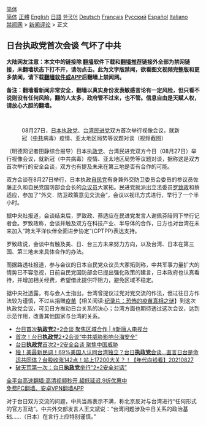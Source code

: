  <!-- 面包屑导航 --> <div class="breadcrumb"><!-- GTranslate: https://gtranslate.io/ -->  <div class="switcher notranslate">  <div class="selected">  <a href="#" onclick="return false;"> 简体</a>  </div>  <div class="option">  <a href="https://www.bannedbook.org" onclick="doGTranslate('zh-CN|zh-CN');jQuery('div.switcher div.selected a').html(jQuery(this).html());return false;" title="简体中文" class="nturl selected"> 简体</a>  <a href="https://www.bannedbook.org/zh-tw/" onclick="doGTranslate('zh-CN|zh-TW');jQuery('div.switcher div.selected a').html(jQuery(this).html());return false;" title="繁體中文" class="nturl"> 正體</a>  <a href="https://www.bannedbook.org/en/" onclick="doGTranslate('zh-CN|en');jQuery('div.switcher div.selected a').html(jQuery(this).html());return false;" title="English" class="nturl"> English</a>  <a href="https://www.bannedbook.org/ja/" onclick="doGTranslate('zh-CN|ja');jQuery('div.switcher div.selected a').html(jQuery(this).html());return false;" title="日本語" class="nturl"> 日語</a>  <a href="https://www.bannedbook.org/ko/" onclick="doGTranslate('zh-CN|ko');jQuery('div.switcher div.selected a').html(jQuery(this).html());return false;" title="한국어" class="nturl"> 한국어</a>  <a href="https://www.bannedbook.org/de/" onclick="doGTranslate('zh-CN|de');jQuery('div.switcher div.selected a').html(jQuery(this).html());return false;" title="Deutsch" class="nturl"> Deutsch</a>  <a href="https://www.bannedbook.org/fr/" onclick="doGTranslate('zh-CN|fr');jQuery('div.switcher div.selected a').html(jQuery(this).html());return false;" title="Français" class="nturl"> Français</a>  <a href="https://www.bannedbook.org/ru/" onclick="doGTranslate('zh-CN|ru');jQuery('div.switcher div.selected a').html(jQuery(this).html());return false;" title="Русский" class="nturl"> Русский</a>  <a href="https://www.bannedbook.org/es/" onclick="doGTranslate('zh-CN|es');jQuery('div.switcher div.selected a').html(jQuery(this).html());return false;" title="Español" class="nturl"> Español</a>  <a href="https://www.bannedbook.org/it/" onclick="doGTranslate('zh-CN|it');jQuery('div.switcher div.selected a').html(jQuery(this).html());return false;" title="Italiano" class="nturl"> Italiano</a>  </div>  </div>      <div class='breadcrumb-sub'><!-- Breadcrumb NavXT 6.3.0 --> <a href="https://www.bannedbook.org/" class="home">禁闻网</a> &gt; <a href="https://www.bannedbook.org/bnews/comments/" class="category">新闻评论</a> &gt; 正文</div></div><h2>日台执政党首次会谈 气坏了中共</h2> <p class="notice"><b>大陆网友注意：本文中的链接除 <a href="https://github.com/bannedbook/fanqiang" >翻墙</a>软件下载和<a href="https://github.com/killgcd/justmysocks/blob/master/README.md">翻墙推荐</a>链接外全部为禁网链接，未翻墙状态下打不开，请勿点击。此为文字版禁闻，欲看图文视频完整版和更多禁闻，请下载<a href="https://github.com/bannedbook/fanqiang">翻墙软件或APP</a>后翻墙上禁闻网。</p><p>备注：翻墙看新闻非常安全，翻墙以真实身份发表敏感言论有一定风险，但只看不说则没有任何风险，翻的人太多，政府管不过来，也不管。信息自由是天赋人权，请放心大胆的翻墙。</b></p>  <div class="entry"> <br /> <figure><a href="https://i0.wp.com/upload-images-bucket-v64rleca837do.s3.eu-west-1.amazonaws.com/wp-content/uploads/2021/08/27185214/a52c82435c906de218b550b06dd41015.jpeg?fit=640%2C427&#038;ssl=1" data-caption="08月27日，日本执政党、台湾民进党双方首次举行视像会议，就新冠（中共病毒）疫情、亚太地区局势等议题对谈（视频截图）"></a><figcaption class="wp-caption-text">08月27日，<a href="https://www.bannedbook.org/bnews/tag/%e6%97%a5%e6%9c%ac/" class="st_tag internal_tag" rel="tag" title="标签 日本 下的日志">日本</a><a href="https://www.bannedbook.org/bnews/tag/%e6%89%a7%e6%94%bf%e5%85%9a/" class="st_tag internal_tag" rel="tag" title="标签 执政党 下的日志">执政党</a>、<a href="https://www.bannedbook.org/bnews/tag/%e5%8f%b0%e6%b9%be/" class="st_tag internal_tag" rel="tag" title="标签 台湾 下的日志">台湾</a><a href="https://www.bannedbook.org/bnews/tag/%E6%B0%91%E8%BF%9B%E5%85%9A/" class="st_tag internal_tag" rel="tag" title="标签 民进党 下的日志">民进党</a>双方首次举行视像会议，就新冠（<a href="https://www.bannedbook.org/bnews/tag/%e4%b8%ad%e5%85%b1/" class="st_tag internal_tag" rel="tag" title="标签 中共 下的日志">中共</a>病毒）疫情、亚太地区局势等议题对谈（视频截图）</figcaption></figure> <p>（明德网记者田静综合报导）日本执<a href="https://www.bannedbook.org/bnews/tag/%E6%94%BF%E5%85%9A/" class="st_tag internal_tag" rel="tag" title="标签 政党 下的日志">政党</a>、台湾民进党双方今日（08月27日）举行视像会议，就新冠（中共病毒）疫情、亚太地区局势等议题对谈，据称这是双方首次举行的安全会谈，双方也有提及未来在第三地是否有合作的可能。</p> <p>双方会谈在8月27日举行，日本执政<a href="https://www.bannedbook.org/bnews/tag/%E8%87%AA%E6%B0%91%E5%85%9A/" class="st_tag internal_tag" rel="tag" title="标签 自民党 下的日志">自民党</a>有身兼外交防卫委员会委员的参议员佐藤正久和自民党国防部会会长的<a href="https://www.bannedbook.org/bnews/tag/%E4%BC%97%E8%AE%AE%E5%91%98/" class="st_tag internal_tag" rel="tag" title="标签 众议员 下的日志">众议员</a>大冢拓。民进党就派出立法委员<a href="https://www.bannedbook.org/bnews/tag/%E7%BD%97%E8%87%B4%E6%94%BF/" class="st_tag internal_tag" rel="tag" title="标签 罗致政 下的日志">罗致政</a>和蔡适应，参加了“外交．防卫政策意见交流会”，会议以视讯方式进行，举行了一个半小时。</p>  <p>据中央社报道，会谈结束后，罗致政、蔡适应在民进党发言人谢佩芬陪同下举行记者会。罗致政称，会谈并触及双方在科技产业、半导体的合作，日方也对台湾在未来加入“跨太平洋伙伴全面进步协定”(CPTPP)表达支持。</p> <p>罗致政说，会谈中有触及美、日、台三方未来努力方向，以及台湾、日本在第三国、第三地未来具体合作的办法。</p>  <p>而据路透社报道，参与会议的日本自民党众议员大冢拓则称，中共军事力量扩大的情势已不容忽视，日前自民党国防部会已提出强化政策的建言，日本政府也认真看待，并增加相关经费，希望借此提供吓阻力，避免区域不稳定。</p> <p>据中央社透露，有与会人士指出，台湾曾提议过党对党交流的作法，但过往日方作法较为谨慎，不过从捐赠<span class='wp_keywordlink'><a href="https://www.bannedbook.org/bnews/tculture/20160630/551027.html" title="疫苗" target="_blank">疫苗</a></span>【相关阅读:<a href='https://www.bannedbook.org/bnews/topimagenews/20180408/925060.html' target='_blank'>纪录片：恐怖的疫苗真相之谜</a>】到这次执政党会议，可见日方推动日台关系的决心；台湾方面也期待透过这次会议，达到示范作用，改善其他国家与台湾的关系。</p>  <ul class='op-related-articles' title='相关阅读'> <li><a href='https://www.bannedbook.org/bnews/bannedvideo/20210828/1614599.html' target='_blank'>台日首次<b>执政党</b>2+2会谈 聚焦区域合作 | #新唐人电视台</a></li> <li><a href='https://www.bannedbook.org/bnews/taiwannews/20210828/1614576.html' target='_blank'>首次！台日<b>执政党</b>2+2会谈“中共威胁影响台海安全”</a></li> <li><a href='https://www.bannedbook.org/bnews/ssgc/20210827/1614552.html' target='_blank'>台日<b>执政党</b>首次2+2安全会谈 聚焦中国威胁</a></li> <li><a href='https://www.bannedbook.org/bnews/taiwannews/20210827/1614471.html' target='_blank'>独！美最新民调！69%美国人认同台湾独立？台日<b>执政党</b>会谈…直言日台是命运共同体？台股收涨142点！站上17200大关？！【年代向钱看】20210827</a></li> <li><a href='https://www.bannedbook.org/bnews/taiwannews/20210827/1614436.html' target='_blank'>破天荒第一次：台日<b>执政党</b>举行“2+2安全对话”</a></li> </ul> <p class="texttj"> <a href="https://github.com/bannedbook/fanqiang/wiki/V2ray%E6%9C%BA%E5%9C%BA" target="_blank">全平台高速翻墙:高清视频秒开,超低延迟,9折优惠中</a><br/> <a href="https://github.com/bannedbook/fanqiang/wiki/%E7%A6%81%E9%97%BB%E7%BD%91%E5%AE%89%E5%8D%93%E7%BF%BB%E5%A2%99%E6%96%B0%E9%97%BBAPP" target="_blank">免费PC翻墙、安卓VPN翻墙APP</a></p><p>对于台日双方交流的问题，中共当局表示不满，称北京反对与台湾进行“任何形式的官方互动”。中共外交部发言人王文斌说：“台湾问题涉及中日关系的政治基础……（日本）在言行上应特别谨慎。”</p> <a name='sharetosocial'></a>  <div style="margin-bottom:5px;padding-bottom:5px;clear:both"> <div id="archive-pix-1" class="banner-ads"> <!-- AuctionX Display platform tag START --> <div id="26318x728x90x621x_ADSLOT2" clicktrack="%%CLICK_URL_ESC%%"></div> <!-- AuctionX Display platform tag END --> </div> <div id="archive-pix-2" class="banner-ads"> <!-- AuctionX Display platform tag START --> <div id="26315x300x250x621x_ADSLOT2" clicktrack="%%CLICK_URL_ESC%%"></div> <!-- AuctionX Display platform tag END --> </div> </div>  <div id="archive-pix-1" class="banner-ads"> <!-- AuctionX Display platform tag START --> <div id="26318x728x90x621x_ADSLOT3" clicktrack="%%CLICK_URL_ESC%%"></div> <!-- AuctionX Display platform tag END --> </div> </div><!--END ENTRY--> 